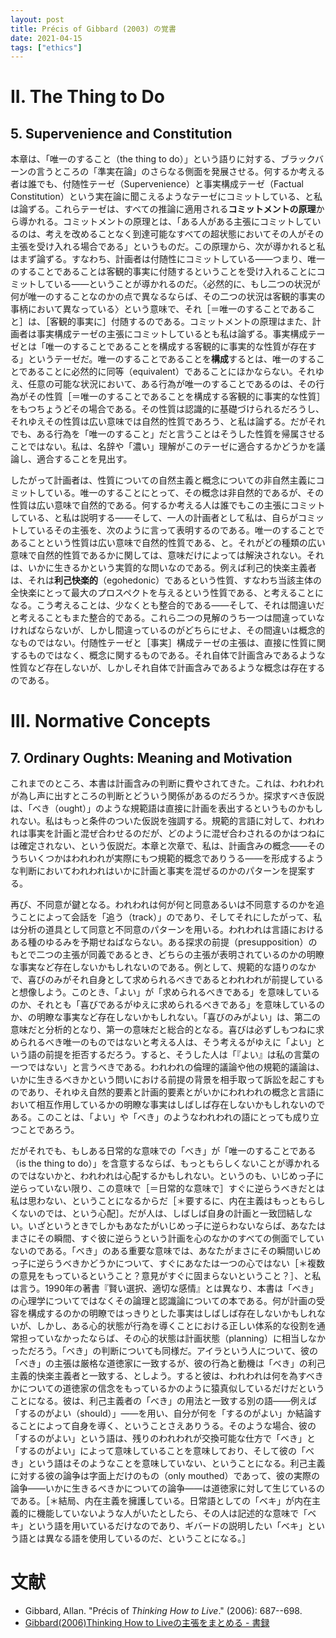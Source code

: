 ```yaml
---
layout: post
title: Précis of Gibbard (2003) の覚書
date: 2021-04-15
tags: ["ethics"]
---
```


# II. The Thing to Do
## 5. Supervenience and Constitution
本章は、「唯一のすること（the thing to do）」という語りに対する、ブラックバーンの言うところの「準実在論」のさらなる側面を発展させる。何するか考える者は誰でも、付随性テーゼ（Supervenience）と事実構成テーゼ（Factual Constitution）という実在論に聞こえるようなテーゼにコミットしている、と私は論ずる。これらテーゼは、すべての推論に適用される**コミットメントの原理**から導かれる。コミットメントの原理とは、「ある人がある主張にコミットしているのは、考えを改めることなく到達可能なすべての超状態においてその人がその主張を受け入れる場合である」というものだ。この原理から、次が導かれると私はまず論ずる。すなわち、計画者は付随性にコミットしている――つまり、唯一のすることであることは客観的事実に付随するということを受け入れることにコミットしている――ということが導かれるのだ。〈必然的に、もし二つの状況が何が唯一のすることなのかの点で異なるならば、その二つの状況は客観的事実の事柄において異なっている〉という意味で、それ［＝唯一のすることであること］は、［客観的事実に］付随するのである。コミットメントの原理はまた、計画者は事実構成テーゼの主張にコミットしているとも私は論ずる。事実構成テーゼとは「唯一のすることであることを構成する客観的に事実的な性質が存在する」というテーゼだ。唯一のすることであることを**構成**するとは、唯一のすることであることに必然的に同等（equivalent）であることにほかならない。それゆえ、任意の可能な状況において、ある行為が唯一のすることであるのは、その行為がその性質［＝唯一のすることであることを構成する客観的に事実的な性質］をもつちょうどその場合である。その性質は認識的に基礎づけられるだろうし、それゆえその性質は広い意味では自然的性質であろう、と私は論ずる。だがそれでも、ある行為を「唯一のすること」だと言うことはそうした性質を帰属させることではない。私は、名辞や「濃い」理解がこのテーゼに適合するかどうかを議論し、適合することを見出す。

したがって計画者は、性質についての自然主義と概念についての非自然主義にコミットしている。唯一のすることにとって、その概念は非自然的であるが、その性質は広い意味で自然的である。何するか考える人は誰でもこの主張にコミットしている、と私は説明する――そして、一人の計画者として私は、自らがコミットしているその主張を、次のように言って表明するのである。唯一のすることであることという性質は広い意味で自然的性質である、と。それがどの種類の広い意味で自然的性質であるかに関しては、意味だけによっては解決されない。それは、いかに生きるかという実質的な問いなのである。例えば利己的快楽主義者は、それは**利己快楽的**（egohedonic）であるという性質、すなわち当該主体の全快楽にとって最大のプロスペクトを与えるという性質である、と考えることになる。こう考えることは、少なくとも整合的である――そして、それは間違いだと考えることもまた整合的である。これら二つの見解のうち一つは間違っていなければならないが、しかし間違っているのがどちらにせよ、その間違いは概念的なものではない。付随性テーゼと［事実］構成テーゼの主張は、直接に性質に関するものではなく、概念に関するものである。それ自体で計画含みであるような性質など存在しないが、しかしそれ自体で計画含みであるような概念は存在するのである。

# III. Normative Concepts
## 7. Ordinary Oughts: Meaning and Motivation
これまでのところ、本書は計画含みの判断に費やされてきた。これは、われわれが為し声に出すところの判断とどういう関係があるのだろうか。探求すべき仮説は、「べき（ought）」のような規範語は直接に計画を表出するというものかもしれない。私はもっと条件のついた仮説を強調する。規範的言語に対して、われわれは事実を計画と混ぜ合わせるのだが、どのように混ぜ合わされるのかはつねには確定されない、という仮説だ。本章と次章で、私は、計画含みの概念――そのうちいくつかはわれわれが実際にもつ規範的概念でありうる――を形成するような判断においてわれわれはいかに計画と事実を混ぜるのかのパターンを提案する。

再び、不同意が鍵となる。われわれは何が何と同意あるいは不同意するのかを追うことによって会話を「追う（track）」のであり、そしてそれにしたがって、私は分析の道具として同意と不同意のパターンを用いる。われわれは言語におけるある種のゆるみを予期せねばならない。ある探求の前提（presupposition）のもとで二つの主張が同義であるとき、どちらの主張が表明されているのかの明瞭な事実など存在しないかもしれないのである。例として、規範的な語りのなかで、喜びのみがそれ自身として求められるべきであるとわれわれが前提していると想像しよう。このとき、「よい」が「求められるべきである」を意味しているのか、それとも「喜びであるがゆえに求められるべきである」を意味しているのか、の明瞭な事実など存在しないかもしれない。「喜びのみがよい」は、第二の意味だと分析的となり、第一の意味だと総合的となる。喜びは必ずしもつねに求められるべき唯一のものではないと考える人は、そう考えるがゆえに「よい」という語の前提を拒否するだろう。すると、そうした人は「『よい』は私の言葉の一つではない」と言うべきである。われわれの倫理的議論や他の規範的議論は、いかに生きるべきかという問いにおける前提の背景を相手取って訴訟を起こすものであり、それゆえ自然的要素と計画的要素とがいかにわれわれの概念と言語において相互作用しているかの明瞭な事実はしばしば存在しないかもしれないのである。このことは、「よい」や「べき」のようなわれわれの語にとっても成り立つことであろう。

だがそれでも、もしある日常的な意味での「べき」が「唯一のすることである（is the thing to do）」を含意するならば、もっともらしくないことが導かれるのではないかと、われわれは心配するかもしれない。というのも、いじめっ子に逆らっていない限り、この意味で［＝日常的な意味で］すぐに逆らうべきだとは私は思わない、ということになるからだ［＊要するに、内在主義はもっともらしくないのでは、という心配］。だが人は、しばしば自身の計画と一致団結しない。いざというときでしかもあなたがいじめっ子に逆らわないならば、あなたはまさにその瞬間、すぐ彼に逆らうという計画を心のなかのすべての側面でしていないのである。「べき」のある重要な意味では、あなたがまさにその瞬間いじめっ子に逆らうべきかどうかについて、すぐにあなたは一つの心ではない［＊複数の意見をもっているということ？意見がすぐに固まらないということ？］、と私は言う。1990年の著書『賢い選択、適切な感情』とは異なり、本書は「べき」の心理学についてではなくその論理と認識論についての本である。何が計画の受容を構成するのかの明瞭ではっきりとした事実はしばしば存在しないかもしれないが、しかし、ある心的状態が行為を導くことにおける正しい体系的な役割を通常担っていなかったならば、その心的状態は計画状態（planning）に相当しなかっただろう。「べき」の判断についても同様だ。アイラという人について、彼の「べき」の主張は厳格な道徳家に一致するが、彼の行為と動機は「べき」の利己主義的快楽主義者と一致する、としよう。すると彼は、われわれは何を為すべきかについての道徳家の信念をもっているかのように猿真似しているだけだということになる。彼は、利己主義者の「べき」の用法と一致する別の語――例えば「するのがよい（should）」――を用い、自分が何を「するのがよい」か結論することによって自身を導く、ということさえありうる。そのような場合、彼の「するのがよい」という語は、残りのわれわれが交換可能な仕方で「べき」と「するのがよい」によって意味していることを意味しており、そして彼の「べき」という語はそのようなことを意味していない、ということになる。利己主義に対する彼の論争は字面上だけのもの（only mouthed）であって、彼の実際の論争――いかに生きるべきかについての論争――は道徳家に対して生じているのである。［＊結局、内在主義を擁護している。日常語としての「ベキ」が内在主義的に機能していないような人がいたとしたら、その人は記述的な意味で「ベキ」という語を用いているだけなのであり、ギバードの説明したい「ベキ」という語とは異なる語を使用しているのだ、ということになる。］


# 文献
- Gibbard, Allan. "Précis of *Thinking How to Live*." (2006): 687--698.
- [Gibbard(2006)Thinking How to Liveの主張をまとめる - 書録](http://chamk.hateblo.jp/entry/2016/09/07/214329)
